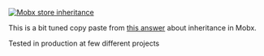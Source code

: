 [![Mobx store inheritance](https://github.com/inoyakaigor/mobx-store-inheritance/actions/workflows/npm-publish.yml/badge.svg)](https://github.com/inoyakaigor/mobx-store-inheritance/actions/workflows/npm-publish.yml)

This is a bit tuned copy paste from [this answer](https://github.com/mobxjs/mobx/discussions/2850#discussioncomment-497321) about inheritance in Mobx.

Tested in production at few different projects
